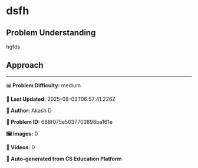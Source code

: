 # dsfh

## Problem Understanding

hgfds

## Approach



---

**📊 Problem Difficulty:** medium

**📝 Last Updated:** 2025-08-03T06:57:41.226Z

**👤 Author:** Akash D

**🔢 Problem ID:** 688f075e5037703898ba161e

**🖼️ Images:** 0

**🎥 Videos:** 0

**🔄 Auto-generated from CS Education Platform**
